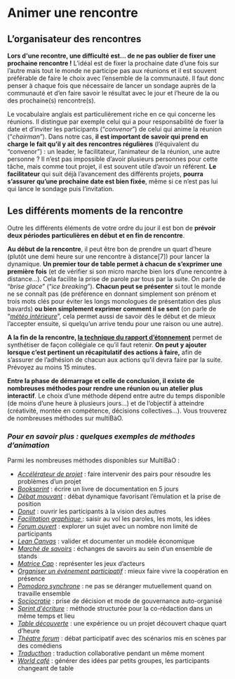 # Animer une rencontre 

## L’organisateur des rencontres

**Lors d'une recontre, une difficulté est… de ne pas oublier de fixer une prochaine rencontre !** L’idéal est de fixer la prochaine date d’une fois sur l’autre mais tout le monde ne participe pas aux réunions et il est souvent préférable de faire le choix avec l’ensemble de la communauté. Il faut donc penser à chaque fois que nécessaire de lancer un sondage auprès de la communauté et d’en faire savoir le résultat avec le jour et l’heure de la ou des prochaine(s) rencontre(s).

Le vocabulaire anglais est particulièrement riche en ce qui concerne les réunions. Il distingue par exemple celui qui a pour responsabilité de fixer la date et d’inviter les participants (“*convenor*”) de celui qui anime la réunion (“*chairman*”). Dans notre cas, **il est important de savoir qui prend en charge le fait qu’il y ait des rencontres régulières** (l’équivalent du “convenor”) : un leader, le facilitateur, l’animateur de la réunion, une autre personne ? Il n’est pas impossible d’avoir plusieurs personnes pour cette tâche, mais comme tout projet, il est souvent utile d’avoir un référent. **Le facilitateur** qui suit déjà l’avancement des différents projets, **pourra s’assurer qu’une prochaine date est bien fixée**, même si ce n’est pas lui qui lance le sondage puis l’invitation.

## Les différents moments de la rencontre

Outre les différents éléments de votre ordre du jour il est bon de **prévoir deux périodes particulières en début et en fin de rencontre**.

**Au début de la rencontre**, il peut être bon de prendre un quart d’heure (plutôt une demi heure sur une rencontre à distance[7]) pour lancer la dynamique. **Un premier tour de table permet à chacun de s’exprimer une première fois** (et de vérifier si son micro marche bien lors d’une rencontre à distance...). Cela facilite la prise de parole par tous par la suite. On parle de “*brise glace*” (“*ice breaking*”). **Chacun peut se présenter** si tout le monde ne se connaît pas (de préférence en donnant simplement son prénom et trois mots clés pour éviter les longs monologues de présentation des plus bavards) **ou bien simplement exprimer comment il se sent** (on parle de “[*météo intérieure*](http://www.multibao.org/multibao/contributions/contributions/meteo_interieure.md)”, cela permet aussi de savoir dès le début et de mieux l’accepter ensuite, si quelqu’un arrive tendu pour une raison ou une autre).

**A la fin de la rencontre, [la technique du rapport d’étonnement](http://multibao.org/coop-group/animer_communaute_1h_semaine/organiser_rencontres/prendre_notes.md)** permet de synthétiser de façon collégiale ce qu’il faut retenir. **On peut y ajouter lorsque c’est pertinent un récapitulatif des actions à faire,** afin de s’assurer de l’adhésion de chacun aux actions qu’il devra faire par la suite. Prévoyez au moins 15 minutes.

**Entre la phase de démarrage et celle de conclusion, il existe de nombreuses méthodes pour rendre une réunion ou un atelier plus interactif**. Le choix d’une méthode dépend entre autre du temps disponible (de moins d’une heure à plusieurs jours…) et de l’objectif à atteindre (créativité, montée en compétence, décisions collectives…). Vous trouverez de nombreuses méthodes sur multiBàO.

### ***Pour en savoir plus : quelques exemples de méthodes d’animation***                                                            
Parmi les nombreuses méthodes disponibles sur MultiBàO :
* [*Accélérateur de projet*](http://www.multibao.org/multibao/contributions/contributions/accelerateur_de_projets.md) : faire intervenir des pairs pour résoudre les problèmes d’un projet
* [*Booksprint*](http://www.multibao.org/lilianricaud/travail-en-reseau/BookSprint.md) : écrire un livre de documentation en 5 jours
* [*Débat mouvant*](http://www.multibao.org/multibao/contributions/contributions/debat_mouvant.md) : débat dynamique favorisant l’émulation et la prise de position
* [*Donut*](http://www.multibao.org/reseautransitionwb/reseau_transition/contributions/donut.md) : ouvrir les participants à la vision des autres
* [*Facilitation graphique*](http://www.multibao.org/multibao/contributions/contributions/facilitation_graphique.md)[ ](http://www.multibao.org/multibao/contributions/contributions/facilitation_graphique.md) : saisir au vol les paroles, les mots, les idées
* [*Forum ouvert*](http://www.multibao.org/multibao/contributions/contributions/forum_ouvert.md) : explorer un sujet avec un nombre non limité de participants
* [*Lean Canvas*](http://www.multibao.org/wolffthomas/perles_gestion_projets/contributions/Lean_canvas.md) : valider et documenter un modèle économique
* [*Marché de savoirs*](http://www.multibao.org/multibao/contributions/contributions/collectif_chiendent/marche_savoirs.md) : échanges de savoirs au sein d’un ensemble de stands
* [*Matrice Cap*](http://www.multibao.org/multibao/contributions/contributions/cpcoop/sociocratie.md) : représenter les jeux d’acteurs
* [*Organiser un événement participatif*](http://www.multibao.org/supagroflorac/cooptic/contributions/metho_organiser_evenement_participatif.md) : mieux faire vivre la coopération en présence  
* [*Pomodoro synchrone*](http://www.multibao.org/lilianricaud/travail-en-reseau/Pomodoro_Synchrone.md) : ne pas se déranger mutuellement quand on travaille ensemble
* [*Sociocratie*](http://www.multibao.org/multibao/contributions/contributions/cpcoop/sociocratie.md) : prise de décision et mode de gouvernance auto-organisé
* [*Sprint d'écriture*](http://www.multibao.org/multibao/contributions/contributions/sprint_ecriture.md) : méthode structurée pour la co-rédaction dans un même temps et lieu
* [*Table découverte*](http://www.multibao.org/lilianricaud/travail-en-reseau/Tables_de_découverte.md) : une expérience ou un projet découvert chaque quart d’heure
* [*Théatre forum*](http://www.multibao.org/multibao/contributions/contributions/theatre_forum.md) : débat participatif avec des scénarios mis en scènes par des comédiens
* [*Traducthon*](http://www.multibao.org/lilianricaud/Minga/Traducthon.md) : traduction collaborative pendant un même moment
* [*World café*](http://www.multibao.org/multibao/contributions/contributions/world_cafe.md) : générer des idées par petits groupes, les participants changeant de table
